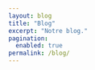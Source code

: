 ```yaml
---
layout: blog
title: "Blog"
excerpt: "Notre blog."
pagination:
  enabled: true
permalink: /blog/
---
```

